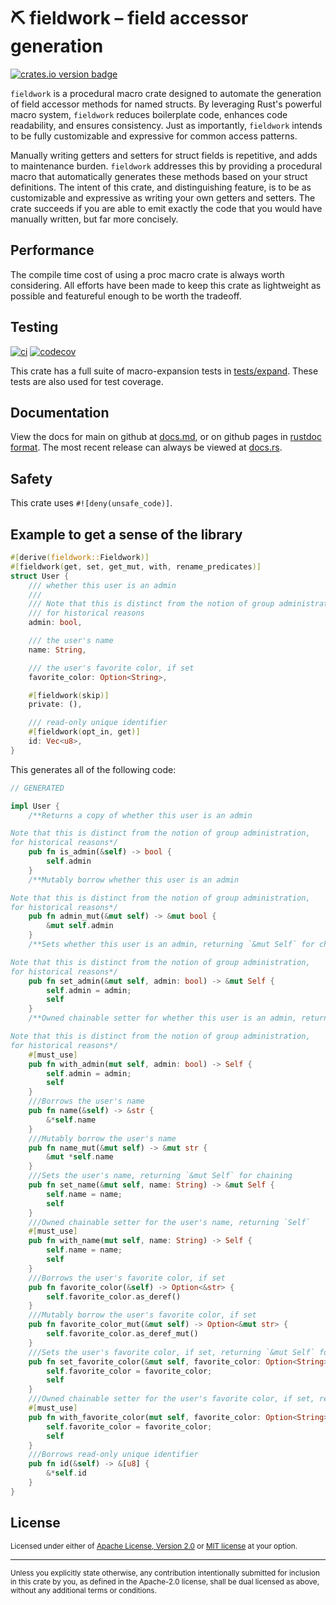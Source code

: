 # ⛏️ fieldwork – field accessor generation

[![crates.io version badge][version-badge]][crate]

[version-badge]: https://img.shields.io/crates/v/fieldwork.svg?style=flat-square
[crate]: https://crates.io/crates/fieldwork

`fieldwork` is a procedural macro crate designed to automate the generation of field accessor
methods for named structs. By leveraging Rust's powerful macro system, `fieldwork` reduces
boilerplate code, enhances code readability, and ensures consistency. Just as importantly,
`fieldwork` intends to be fully customizable and expressive for common access patterns.

Manually writing getters and setters for struct fields is repetitive, and adds to maintenance
burden. `fieldwork` addresses this by providing a procedural macro that automatically generates
these methods based on your struct definitions. The intent of this crate, and distinguishing
feature, is to be as customizable and expressive as writing your own getters and setters. The crate
succeeds if you are able to emit exactly the code that you would have manually written, but far more
concisely.

## Performance

The compile time cost of using a proc macro crate is always worth considering. All efforts have been
made to keep this crate as lightweight as possible and featureful enough to be worth the tradeoff.

## Testing

[![ci][ci-badge]][ci] [![codecov][codecov-badge]][codecov]

[ci]: https://github.com/jbr/fieldwork/actions?query=workflow%3ACI
[ci-badge]: https://github.com/jbr/fieldwork/workflows/CI/badge.svg
[codecov-badge]: https://codecov.io/gh/jbr/fieldwork/graph/badge.svg?token=tlWtminkYf
[codecov]: https://codecov.io/gh/jbr/fieldwork


This crate has a full suite of macro-expansion tests in
[tests/expand](https://github.com/jbr/fieldwork/tree/main/tests/expand). These tests are also used
for test coverage.

## Documentation

View the docs for main on github at [docs.md](https://github.com/jbr/fieldwork/blob/main/docs.md),
or on github pages in [rustdoc format](https://jbr.github.io/fieldwork/fieldwork/).  The most recent
release can always be viewed at [docs.rs](https://docs.rs/fieldwork).

## Safety
This crate uses `#![deny(unsafe_code)]`.

## Example to get a sense of the library

```rust
#[derive(fieldwork::Fieldwork)]
#[fieldwork(get, set, get_mut, with, rename_predicates)]
struct User {
    /// whether this user is an admin
    ///
    /// Note that this is distinct from the notion of group administration,
    /// for historical reasons
    admin: bool,

    /// the user's name
    name: String,

    /// the user's favorite color, if set
    favorite_color: Option<String>,

    #[fieldwork(skip)]
    private: (),

    /// read-only unique identifier
    #[fieldwork(opt_in, get)]
    id: Vec<u8>,
}
```

This generates all of the following code:

```rust
// GENERATED

impl User {
    /**Returns a copy of whether this user is an admin

Note that this is distinct from the notion of group administration,
for historical reasons*/
    pub fn is_admin(&self) -> bool {
        self.admin
    }
    /**Mutably borrow whether this user is an admin

Note that this is distinct from the notion of group administration,
for historical reasons*/
    pub fn admin_mut(&mut self) -> &mut bool {
        &mut self.admin
    }
    /**Sets whether this user is an admin, returning `&mut Self` for chaining

Note that this is distinct from the notion of group administration,
for historical reasons*/
    pub fn set_admin(&mut self, admin: bool) -> &mut Self {
        self.admin = admin;
        self
    }
    /**Owned chainable setter for whether this user is an admin, returning `Self`

Note that this is distinct from the notion of group administration,
for historical reasons*/
    #[must_use]
    pub fn with_admin(mut self, admin: bool) -> Self {
        self.admin = admin;
        self
    }
    ///Borrows the user's name
    pub fn name(&self) -> &str {
        &*self.name
    }
    ///Mutably borrow the user's name
    pub fn name_mut(&mut self) -> &mut str {
        &mut *self.name
    }
    ///Sets the user's name, returning `&mut Self` for chaining
    pub fn set_name(&mut self, name: String) -> &mut Self {
        self.name = name;
        self
    }
    ///Owned chainable setter for the user's name, returning `Self`
    #[must_use]
    pub fn with_name(mut self, name: String) -> Self {
        self.name = name;
        self
    }
    ///Borrows the user's favorite color, if set
    pub fn favorite_color(&self) -> Option<&str> {
        self.favorite_color.as_deref()
    }
    ///Mutably borrow the user's favorite color, if set
    pub fn favorite_color_mut(&mut self) -> Option<&mut str> {
        self.favorite_color.as_deref_mut()
    }
    ///Sets the user's favorite color, if set, returning `&mut Self` for chaining
    pub fn set_favorite_color(&mut self, favorite_color: Option<String>) -> &mut Self {
        self.favorite_color = favorite_color;
        self
    }
    ///Owned chainable setter for the user's favorite color, if set, returning `Self`
    #[must_use]
    pub fn with_favorite_color(mut self, favorite_color: Option<String>) -> Self {
        self.favorite_color = favorite_color;
        self
    }
    ///Borrows read-only unique identifier
    pub fn id(&self) -> &[u8] {
        &*self.id
    }
}

```


## License

<sup>
Licensed under either of <a href="LICENSE-APACHE">Apache License, Version
2.0</a> or <a href="LICENSE-MIT">MIT license</a> at your option.
</sup>

---

<sub>
Unless you explicitly state otherwise, any contribution intentionally submitted
for inclusion in this crate by you, as defined in the Apache-2.0 license, shall
be dual licensed as above, without any additional terms or conditions.
</sub>
